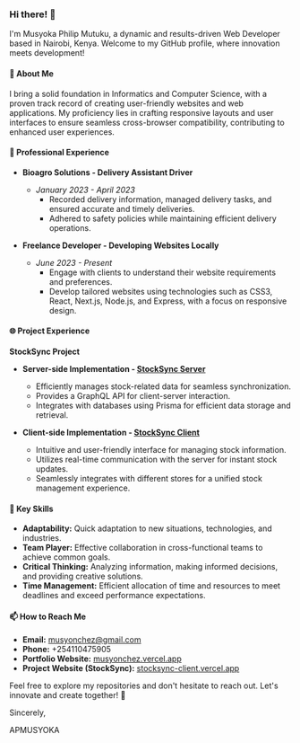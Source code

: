 ### Hi there! 👋

I'm Musyoka Philip Mutuku, a dynamic and results-driven Web Developer based in Nairobi, Kenya. Welcome to my GitHub profile, where innovation meets development!

#### 🚀 About Me

I bring a solid foundation in Informatics and Computer Science, with a proven track record of creating user-friendly websites and web applications. My proficiency lies in crafting responsive layouts and user interfaces to ensure seamless cross-browser compatibility, contributing to enhanced user experiences.

#### 💼 Professional Experience

- **Bioagro Solutions - Delivery Assistant Driver**
  - *January 2023 - April 2023*
    - Recorded delivery information, managed delivery tasks, and ensured accurate and timely deliveries.
    - Adhered to safety policies while maintaining efficient delivery operations.

- **Freelance Developer - Developing Websites Locally**
  - *June 2023 - Present*
    - Engage with clients to understand their website requirements and preferences.
    - Develop tailored websites using technologies such as CSS3, React, Next.js, Node.js, and Express, with a focus on responsive design.

#### 🌐 Project Experience

**StockSync Project**

- **Server-side Implementation - [StockSync Server](https://github.com/Musyonchez/StockSync-Server)**
  - Efficiently manages stock-related data for seamless synchronization.
  - Provides a GraphQL API for client-server interaction.
  - Integrates with databases using Prisma for efficient data storage and retrieval.

- **Client-side Implementation - [StockSync Client](https://github.com/Musyonchez/StockSync-Client)**
  - Intuitive and user-friendly interface for managing stock information.
  - Utilizes real-time communication with the server for instant stock updates.
  - Seamlessly integrates with different stores for a unified stock management experience.

#### 🔧 Key Skills

- **Adaptability:** Quick adaptation to new situations, technologies, and industries.
- **Team Player:** Effective collaboration in cross-functional teams to achieve common goals.
- **Critical Thinking:** Analyzing information, making informed decisions, and providing creative solutions.
- **Time Management:** Efficient allocation of time and resources to meet deadlines and exceed performance expectations.

#### 📫 How to Reach Me

- **Email:** [musyonchez@gmail.com](mailto:musyonchez@gmail.com)
- **Phone:** +254110475905
- **Portfolio Website:** [musyonchez.vercel.app](https://musyonchez.vercel.app/)
- **Project Website (StockSync):** [stocksync-client.vercel.app](https://stocksync-client.vercel.app/)

Feel free to explore my repositories and don't hesitate to reach out. Let's innovate and create together! 🚀

Sincerely,

APMUSYOKA
